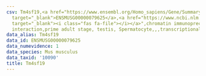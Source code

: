 ```yaml
---
csv: Tm4sf19,<a href="https://www.ensembl.org/Homo_sapiens/Gene/Summary?db=core;g=ENSMUSG00000079625"
  target="_blank">ENSMUSG00000079625</a>,<a href="https://www.ncbi.nlm.nih.gov/pubmed/25450459"
  target="_blank"><i class="fas fa-file"></i></a>",chromatin immunoprecipitation assay,direct
  interaction,prime adult stage, testis, Spermatocyte,,,transcriptional regulation,
data_alias: Tm4sf19
data_id: ENSMUSG00000079625
data_numevidence: 1
data_species: Mus musculus
data_taxid: '10090'
title: Tm4sf19
---
```

